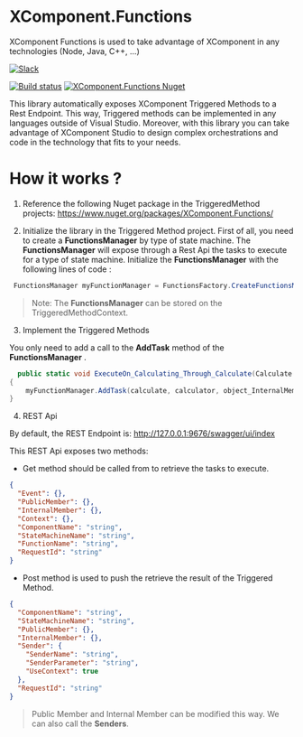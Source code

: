 # XComponent.Functions
XComponent Functions is used to take advantage of XComponent in any technologies (Node, Java, C++, ...)


[![Slack](http://slack.xcomponent.com/badge.svg)](http://slack.xcomponent.com/)

[![Build status](https://ci.appveyor.com/api/projects/status/dsj723fkcacptuoq?svg=true)](https://ci.appveyor.com/project/fredericcarre/xcomponent-functions)
[![XComponent.Functions Nuget](https://img.shields.io/nuget/v/XComponent.Functions.svg)](https://www.nuget.org/packages/XComponent.Functions/)


This library automatically exposes XComponent Triggered Methods to a Rest Endpoint. This way, Triggered methods can be implemented in any languages outside of Visual Studio. 
Moreover, with this library you can take advantage of XComponent Studio to design complex orchestrations and code in the technology that fits to your needs.

# How it works ?

1. Reference the following Nuget package in the TriggeredMethod projects: 
https://www.nuget.org/packages/XComponent.Functions/

2. Initialize the library in the Triggered Method project.
First of all, you need to create a **FunctionsManager** by type of state machine. The **FunctionsManager** will expose through a Rest Api the tasks to execute for a type of state machine. 
Initialize the **FunctionsManager** with the following lines of code :

```csharp
 FunctionsManager myFunctionManager = FunctionsFactory.CreateFunctionsManager(ComponentHelper.COMPONENT_NAME, "MyStateMAchineName", FunctionsFactory.DefaultUrl);
 ```
 > Note: The **FunctionsManager** can be stored on the TriggeredMethodContext.

 3. Implement the Triggered Methods

You only need to add a call to the **AddTask** method of the **FunctionsManager** .

```csharp
  public static void ExecuteOn_Calculating_Through_Calculate(Calculate calculate, Calculator calculator, object object_InternalMember, Context context, ICalculateCalculateOnCalculatingCalculatorSenderInterface sender)
{
    myFunctionManager.AddTask(calculate, calculator, object_InternalMember, context, sender);
} 
```

4. REST Api

By default, the REST Endpoint is: http://127.0.0.1:9676/swagger/ui/index

This REST Api exposes two methods:
+ Get method should be called from to retrieve the tasks to execute.
```Json
{
  "Event": {},
  "PublicMember": {},
  "InternalMember": {},
  "Context": {},
  "ComponentName": "string",
  "StateMachineName": "string",
  "FunctionName": "string",
  "RequestId": "string"
}
```
+ Post method is used to push the retrieve the result of the Triggered Method.

```Json
{
  "ComponentName": "string",
  "StateMachineName": "string",
  "PublicMember": {},
  "InternalMember": {},
  "Sender": {
    "SenderName": "string",
    "SenderParameter": "string",
    "UseContext": true
  },
  "RequestId": "string"
}
```

> Public Member and Internal Member can be modified this way. We can also call the **Senders**.



